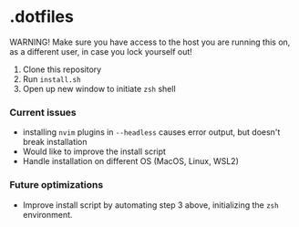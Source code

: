 # .dotfiles
WARNING! Make sure you have access to the host you are running this on, as a different user, in case you
lock yourself out! 

1. Clone this repository
2. Run `install.sh`
3. Open up new window to initiate `zsh` shell

### Current issues

- installing `nvim` plugins in `--headless` causes error output, but doesn't break installation
- Would like to improve the install script
- Handle installation on different OS (MacOS, Linux, WSL2)

### Future optimizations

- Improve install script by automating step 3 above, initializing the `zsh` environment.
